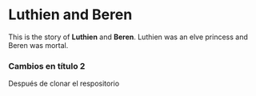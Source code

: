# Luthien and Beren
This is the story of **Luthien** and **Beren**. Luthien was an elve princess and Beren was mortal.


### Cambios en título 2
Después de clonar el respositorio